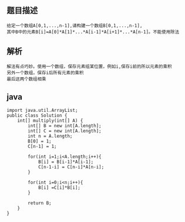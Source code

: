 ## 题目描述

    给定一个数组A[0,1,...,n-1],请构建一个数组B[0,1,...,n-1],
    其中B中的元素B[i]=A[0]*A[1]*...*A[i-1]*A[i+1]*...*A[n-1]。不能使用除法

## 解析

    解法有点巧妙。使用一个数组，保存元素组某位置，例如i,保存i前的所以元素的乘积
    另外一个数组，保存i后所有元素的乘积
    最后这两个数组相乘
    
## java

    import java.util.ArrayList;  
    public class Solution {  
        int[] multiply(int[] A) {  
            int[] B = new int[A.length];  
            int[] C = new int[A.length];  
            int n = A.length;  
            B[0] = 1;  
            C[n-1] = 1;  
              
            for(int i=1;i<A.length;i++){  
                B[i] = B[i-1]*A[i-1];     
                C[n-1-i] = C[n-i]*A[n-i];  
            }                 
          
            for(int i=0;i<n;i++){  
                B[i] =C[i]*B[i];  
            }             
              
            return B;  
        }  
    }  